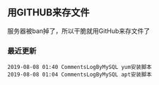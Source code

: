 ## 用GITHUB来存文件
服务器被ban掉了，所以干脆就用GitHub来存文件了

### 最近更新
```
2019-08-08 01:40 CommentsLogByMySQL yum安装脚本
2019-08-08 01:04 CommentsLogByMySQL apt安装脚本
```
